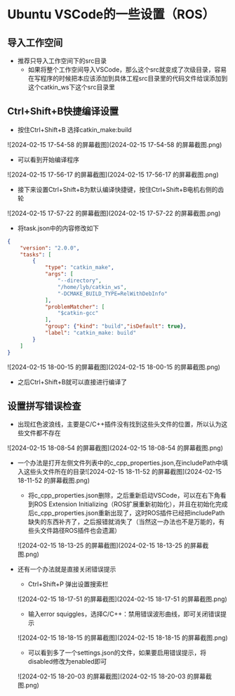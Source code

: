 # Ubuntu VSCode的一些设置（ROS）

## 导入工作空间

- 推荐只导入工作空间下的src目录
  - 如果将整个工作空间导入VSCode，那么这个src就变成了次级目录，容易在写程序的时候把本应该添加到具体工程src目录里的代码文件给误添加到这个catkin_ws下这个src目录里

## Ctrl+Shift+B快捷编译设置

- 按住Ctrl+Shift+B 选择catkin_make:build

![2024-02-15 17-54-58 的屏幕截图](2024-02-15 17-54-58 的屏幕截图.png)

- 可以看到开始编译程序

![2024-02-15 17-56-17 的屏幕截图](2024-02-15 17-56-17 的屏幕截图.png)

- 接下来设置Ctrl+Shift+B为默认编译快捷键，按住Ctrl+Shift+B电机右侧的齿轮

![2024-02-15 17-57-22 的屏幕截图](2024-02-15 17-57-22 的屏幕截图.png)

- 将task.json中的内容修改如下

```json
{
	"version": "2.0.0",
	"tasks": [
		{
			"type": "catkin_make",
			"args": [
				"--directory",
				"/home/lyb/catkin_ws",
				"-DCMAKE_BUILD_TYPE=RelWithDebInfo"
			],
			"problemMatcher": [
				"$catkin-gcc"
			],
			"group": {"kind": "build","isDefault": true},
			"label": "catkin_make: build"
		}
	]
}
```

![2024-02-15 18-00-15 的屏幕截图](2024-02-15 18-00-15 的屏幕截图.png)

- 之后Ctrl+Shift+B就可以直接进行编译了

## 设置拼写错误检查

- 出现红色波浪线，主要是C/C++插件没有找到这些头文件的位置，所以认为这些文件都不存在

![2024-02-15 18-08-54 的屏幕截图](2024-02-15 18-08-54 的屏幕截图.png)

- 一个办法是打开左侧文件列表中的c_cpp_properties.json,在includePath中填入这些头文件所在的目录![2024-02-15 18-11-52 的屏幕截图](2024-02-15 18-11-52 的屏幕截图.png)

  - 将c_cpp_properties.json删除，之后重新启动VSCode，可以在右下角看到ROS Extension Initializing（ROS扩展重新初始化），并且在初始化完成后c_cpp_properties.json重新出现了，这时ROS插件已经把includePath缺失的东西补齐了，之后报错就消失了（当然这一办法也不是万能的，有些头文件路径ROS插件也会遗漏）

  ![2024-02-15 18-13-25 的屏幕截图](2024-02-15 18-13-25 的屏幕截图.png)

- 还有一个办法就是直接关闭错误提示

  - Ctrl+Shift+P 弹出设置搜索栏

  ![2024-02-15 18-17-51 的屏幕截图](2024-02-15 18-17-51 的屏幕截图.png)

  - 输入error squiggles，选择C/C++：禁用错误波形曲线，即可关闭错误提示

  ![2024-02-15 18-18-15 的屏幕截图](2024-02-15 18-18-15 的屏幕截图.png)

  - 可以看到多了一个settings.json的文件，如果要启用错误提示，将disabled修改为enabled即可

  ![2024-02-15 18-20-03 的屏幕截图](2024-02-15 18-20-03 的屏幕截图.png)